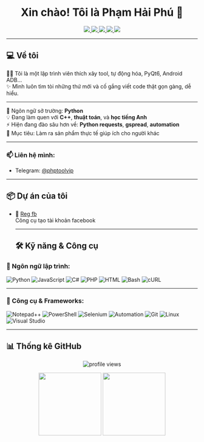 <h1 align="center">Xin chào! Tôi là Phạm Hải Phú 👋</h1>

<p align="center">
  <a href="https://www.facebook.com/phamhaiphu250107/" target="_blank">
    <img src="https://img.shields.io/badge/FACEBOOK-1877F2?style=for-the-badge&logo=facebook&logoColor=white" />
  </a>
  <a href="https://www.youtube.com/@php-tool007" target="_blank">
    <img src="https://img.shields.io/badge/YOUTUBE-FF0000?style=for-the-badge&logo=youtube&logoColor=white" />
  </a>
  <a href="https://zalo.me/0853408135" target="_blank">
    <img src="https://img.shields.io/badge/ZALO-0068FF?style=for-the-badge&logoColor=white" />
  </a>
  <a href="https://www.linkedin.com/in/phudev07/" target="_blank">
    <img src="https://img.shields.io/badge/LINKEDIN-0A66C2?style=for-the-badge&logo=linkedin&logoColor=white" />
  </a>
  <a href="https://yourwebsite.com" target="_blank">
    <img src="https://img.shields.io/badge/WEBSITE-000000?style=for-the-badge&logo=About.me&logoColor=white" />
  </a>
</p>

---

## 💻 Về tôi

🧑‍💻 Tôi là một lập trình viên thích xây tool, tự động hóa, PyQt6, Android ADB...  
✨ Mình luôn tìm tòi những thứ mới và cố gắng viết code thật gọn gàng, dễ hiểu.

---

🔭 Ngôn ngữ sở trường: **Python**  
💡 Đang làm quen với **C++**, **thuật toán**, và **học tiếng Anh**  
⚡ Hiện đang đào sâu hơn về: **Python requests**, **gspread**, **automation**  
🌱 Mục tiêu: Làm ra sản phẩm thực tế giúp ích cho người khác

---

### 📫 Liên hệ mình:
- Telegram: [@phptoolvip](https://t.me/phptoolvip)

---

## 📦 Dự án của tôi

- 🔹 [Reg fb](https://github.com/your_username/hotmail-oauth2)  
  Công cụ tạo tài khoản facebook

  ---

  ## 🛠️ Kỹ năng & Công cụ

### 🔹 Ngôn ngữ lập trình:

![Python](https://img.shields.io/badge/-Python-3776AB?style=flat-square&logo=python&logoColor=white)
![JavaScript](https://img.shields.io/badge/-JavaScript-F7DF1E?style=flat-square&logo=javascript&logoColor=black)
![C#](https://img.shields.io/badge/-C%23-239120?style=flat-square&logo=c-sharp&logoColor=white)
![PHP](https://img.shields.io/badge/-PHP-777BB4?style=flat-square&logo=php&logoColor=white)
![HTML](https://img.shields.io/badge/-HTML5-E34F26?style=flat-square&logo=html5&logoColor=white)
![Bash](https://img.shields.io/badge/-Bash-4EAA25?style=flat-square&logo=gnubash&logoColor=white)
![cURL](https://img.shields.io/badge/-cURL-0077B5?style=flat-square&logo=curl&logoColor=white)

---

### 🔹 Công cụ & Frameworks:

![Notepad++](https://img.shields.io/badge/-Notepad++-90E59A?style=flat-square&logo=notepadplusplus&logoColor=black)
![PowerShell](https://img.shields.io/badge/-PowerShell-5391FE?style=flat-square&logo=powershell&logoColor=white)
![Selenium](https://img.shields.io/badge/-Selenium-43B02A?style=flat-square&logo=selenium&logoColor=white)
![Automation](https://img.shields.io/badge/-Automation-FF6C37?style=flat-square)
![Git](https://img.shields.io/badge/-Git-F05032?style=flat-square&logo=git&logoColor=white)
![Linux](https://img.shields.io/badge/-Linux-FCC624?style=flat-square&logo=linux&logoColor=black)
![Visual Studio](https://img.shields.io/badge/-Visual%20Studio-5C2D91?style=flat-square&logo=visual-studio&logoColor=white)

---

## 📊 Thống kê GitHub

<p align="center">
  <img src="https://komarev.com/ghpvc/?username=phudev07&color=orange&label=PROFILE+VIEWS" alt="profile views"/>
</p>

<p align="center">
  <img src="https://github-readme-stats.vercel.app/api?username=phudev07&show_icons=true&theme=radical" height="165"/>
  <img src="https://github-readme-stats.vercel.app/api/top-langs/?username=phudev07&layout=compact&theme=radical" height="165"/>
</p>



